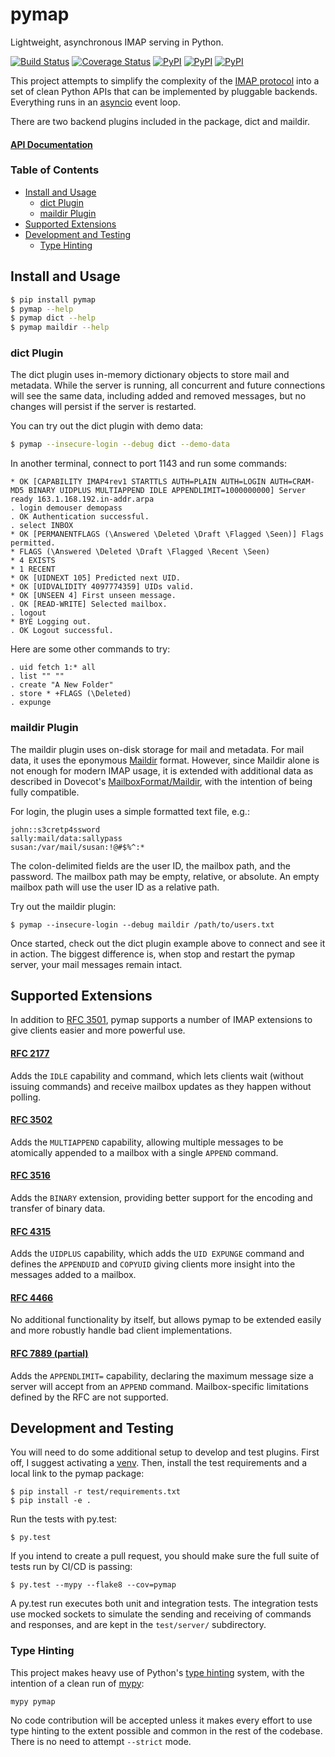 pymap
=====

Lightweight, asynchronous IMAP serving in Python.

[![Build Status](https://travis-ci.org/icgood/pymap.svg?branch=master)](https://travis-ci.org/icgood/pymap)
[![Coverage Status](https://coveralls.io/repos/icgood/pymap/badge.svg)](https://coveralls.io/r/icgood/pymap)
[![PyPI](https://img.shields.io/pypi/v/pymap.svg)](https://pypi.python.org/pypi/pymap)
[![PyPI](https://img.shields.io/pypi/pyversions/pymap.svg)](https://pypi.python.org/pypi/pymap)
[![PyPI](https://img.shields.io/pypi/l/pymap.svg)](https://pypi.python.org/pypi/pymap)

This project attempts to simplify the complexity of the [IMAP protocol][1] into
a set of clean Python APIs that can be implemented by pluggable backends.
Everything runs in an [asyncio][2] event loop.

There are two backend plugins included in the package, dict and maildir.

#### [API Documentation](http://icgood.github.io/pymap/)

### Table of Contents

* [Install and Usage](#install-and-usage)
  * [dict Plugin](#dict-plugin)
  * [maildir Plugin](#maildir-plugin)
* [Supported Extensions](#supported-extensions)
* [Development and Testing](#development-and-testing)
  * [Type Hinting](#type-hinting)

## Install and Usage

```bash
$ pip install pymap
$ pymap --help
$ pymap dict --help
$ pymap maildir --help
```

### dict Plugin

The dict plugin uses in-memory dictionary objects to store mail and metadata.
While the server is running, all concurrent and future connections will see the
same data, including added and removed messages, but no changes will persist if
the server is restarted.

You can try out the dict plugin with demo data:

```bash
$ pymap --insecure-login --debug dict --demo-data
```

In another terminal, connect to port 1143 and run some commands:

```
* OK [CAPABILITY IMAP4rev1 STARTTLS AUTH=PLAIN AUTH=LOGIN AUTH=CRAM-MD5 BINARY UIDPLUS MULTIAPPEND IDLE APPENDLIMIT=1000000000] Server ready 163.1.168.192.in-addr.arpa
. login demouser demopass
. OK Authentication successful.
. select INBOX
* OK [PERMANENTFLAGS (\Answered \Deleted \Draft \Flagged \Seen)] Flags permitted.
* FLAGS (\Answered \Deleted \Draft \Flagged \Recent \Seen)
* 4 EXISTS
* 1 RECENT
* OK [UIDNEXT 105] Predicted next UID.
* OK [UIDVALIDITY 4097774359] UIDs valid.
* OK [UNSEEN 4] First unseen message.
. OK [READ-WRITE] Selected mailbox.
. logout
* BYE Logging out.
. OK Logout successful.
```

Here are some other commands to try:

```
. uid fetch 1:* all
. list "" ""
. create "A New Folder"
. store * +FLAGS (\Deleted)
. expunge
```

### maildir Plugin

The maildir plugin uses on-disk storage for mail and metadata. For mail data,
it uses the eponymous [Maildir][3] format. However, since Maildir alone is not
enough for modern IMAP usage, it is extended with additional data as described
in Dovecot's [MailboxFormat/Maildir][4], with the intention of being fully
compatible.

For login, the plugin uses a simple formatted text file, e.g.:

```
john::s3cretp4ssword
sally:mail/data:sallypass
susan:/var/mail/susan:!@#$%^:*
```

The colon-delimited fields are the user ID, the mailbox path, and the password.
The mailbox path may be empty, relative, or absolute. An empty mailbox path
will use the user ID as a relative path.

Try out the maildir plugin:

```
$ pymap --insecure-login --debug maildir /path/to/users.txt
```

Once started, check out the dict plugin example above to connect and see it in
action. The biggest difference is, when stop and restart the pymap server, your
mail messages remain intact.

## Supported Extensions

In addition to [RFC 3501][1], pymap supports a number of IMAP extensions to
give clients easier and more powerful use.

#### [RFC 2177](https://tools.ietf.org/html/rfc2177)

Adds the `IDLE` capability and command, which lets clients wait (without
issuing commands) and receive mailbox updates as they happen without polling.

#### [RFC 3502](https://tools.ietf.org/html/rfc3502)

Adds the `MULTIAPPEND` capability, allowing multiple messages to be atomically
appended to a mailbox with a single `APPEND` command.

#### [RFC 3516](https://tools.ietf.org/html/rfc3516)

Adds the `BINARY` extension, providing better support for the encoding and
transfer of binary data.

#### [RFC 4315](https://tools.ietf.org/html/rfc4315)

Adds the `UIDPLUS` capability, which adds the `UID EXPUNGE` command and defines
the `APPENDUID` and `COPYUID` giving clients more insight into the messages
added to a mailbox.

#### [RFC 4466](https://tools.ietf.org/html/rfc4466)

No additional functionality by itself, but allows pymap to be extended easily
and more robustly handle bad client implementations.

#### [RFC 7889 (partial)](https://tools.ietf.org/html/rfc7889)

Adds the `APPENDLIMIT=` capability, declaring the maximum message size a server
will accept from an `APPEND` command. Mailbox-specific limitations defined
by the RFC are not supported.

## Development and Testing

You will need to do some additional setup to develop and test plugins. First
off, I suggest activating a [venv][5]. Then, install the test requirements and
a local link to the pymap package:

```
$ pip install -r test/requirements.txt
$ pip install -e .
```

Run the tests with py.test:

```
$ py.test
```

If you intend to create a pull request, you should make sure the full suite of
tests run by CI/CD is passing:

```
$ py.test --mypy --flake8 --cov=pymap
```

A py.test run executes both unit and integration tests. The integration tests
use mocked sockets to simulate the sending and receiving of commands and
responses, and are kept in the `test/server/` subdirectory.

### Type Hinting

This project makes heavy use of Python's [type hinting][6] system, with the
intention of a clean run of [mypy][7]:

```
mypy pymap
```

No code contribution will be accepted unless it makes every effort to use type
hinting to the extent possible and common in the rest of the codebase. There is
no need to attempt `--strict` mode.

[1]: https://tools.ietf.org/html/rfc3501
[2]: https://docs.python.org/3/library/asyncio.html
[3]: https://en.wikipedia.org/wiki/Maildir
[4]: https://wiki.dovecot.org/MailboxFormat/Maildir
[5]: https://docs.python.org/3/library/venv.html
[6]: https://www.python.org/dev/peps/pep-0484/
[7]: http://mypy-lang.org/

